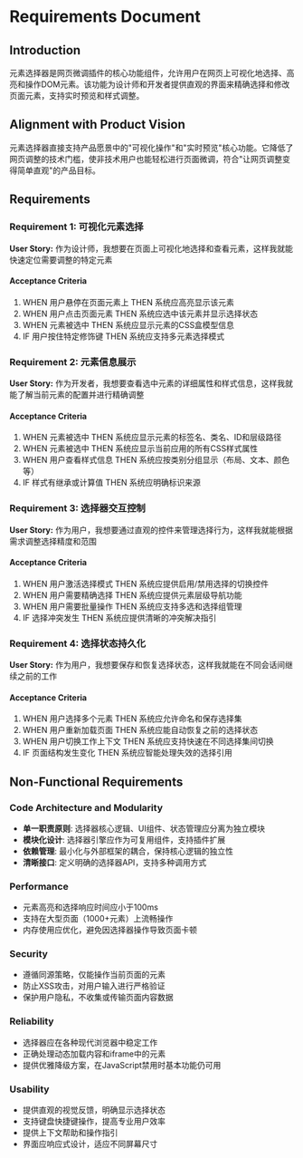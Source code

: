 # Requirements Document

## Introduction

元素选择器是网页微调插件的核心功能组件，允许用户在网页上可视化地选择、高亮和操作DOM元素。该功能为设计师和开发者提供直观的界面来精确选择和修改页面元素，支持实时预览和样式调整。

## Alignment with Product Vision

元素选择器直接支持产品愿景中的"可视化操作"和"实时预览"核心功能。它降低了网页调整的技术门槛，使非技术用户也能轻松进行页面微调，符合"让网页调整变得简单直观"的产品目标。

## Requirements

### Requirement 1: 可视化元素选择

**User Story:** 作为设计师，我想要在页面上可视化地选择和查看元素，这样我就能快速定位需要调整的特定元素

#### Acceptance Criteria

1. WHEN 用户悬停在页面元素上 THEN 系统应高亮显示该元素
2. WHEN 用户点击页面元素 THEN 系统应选中该元素并显示选择状态
3. WHEN 元素被选中 THEN 系统应显示元素的CSS盒模型信息
4. IF 用户按住特定修饰键 THEN 系统应支持多元素选择模式

### Requirement 2: 元素信息展示

**User Story:** 作为开发者，我想要查看选中元素的详细属性和样式信息，这样我就能了解当前元素的配置并进行精确调整

#### Acceptance Criteria

1. WHEN 元素被选中 THEN 系统应显示元素的标签名、类名、ID和层级路径
2. WHEN 元素被选中 THEN 系统应显示当前应用的所有CSS样式属性
3. WHEN 用户查看样式信息 THEN 系统应按类别分组显示（布局、文本、颜色等）
4. IF 样式有继承或计算值 THEN 系统应明确标识来源

### Requirement 3: 选择器交互控制

**User Story:** 作为用户，我想要通过直观的控件来管理选择行为，这样我就能根据需求调整选择精度和范围

#### Acceptance Criteria

1. WHEN 用户激活选择模式 THEN 系统应提供启用/禁用选择的切换控件
2. WHEN 用户需要精确选择 THEN 系统应提供元素层级导航功能
3. WHEN 用户需要批量操作 THEN 系统应支持多选和选择组管理
4. IF 选择冲突发生 THEN 系统应提供清晰的冲突解决指引

### Requirement 4: 选择状态持久化

**User Story:** 作为用户，我想要保存和恢复选择状态，这样我就能在不同会话间继续之前的工作

#### Acceptance Criteria

1. WHEN 用户选择多个元素 THEN 系统应允许命名和保存选择集
2. WHEN 用户重新加载页面 THEN 系统应能自动恢复之前的选择状态
3. WHEN 用户切换工作上下文 THEN 系统应支持快速在不同选择集间切换
4. IF 页面结构发生变化 THEN 系统应智能处理失效的选择引用

## Non-Functional Requirements

### Code Architecture and Modularity
- **单一职责原则**: 选择器核心逻辑、UI组件、状态管理应分离为独立模块
- **模块化设计**: 选择器引擎应作为可复用组件，支持插件扩展
- **依赖管理**: 最小化与外部框架的耦合，保持核心逻辑的独立性
- **清晰接口**: 定义明确的选择器API，支持多种调用方式

### Performance
- 元素高亮和选择响应时间应小于100ms
- 支持在大型页面（1000+元素）上流畅操作
- 内存使用应优化，避免因选择器操作导致页面卡顿

### Security
- 遵循同源策略，仅能操作当前页面的元素
- 防止XSS攻击，对用户输入进行严格验证
- 保护用户隐私，不收集或传输页面内容数据

### Reliability
- 选择器应在各种现代浏览器中稳定工作
- 正确处理动态加载内容和iframe中的元素
- 提供优雅降级方案，在JavaScript禁用时基本功能仍可用

### Usability
- 提供直观的视觉反馈，明确显示选择状态
- 支持键盘快捷键操作，提高专业用户效率
- 提供上下文帮助和操作指引
- 界面应响应式设计，适应不同屏幕尺寸